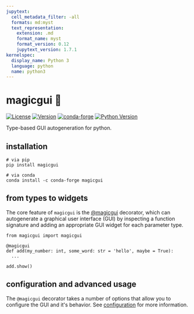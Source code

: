 ```yaml
---
jupytext:
  cell_metadata_filter: -all
  formats: md:myst
  text_representation:
    extension: .md
    format_name: myst
    format_version: 0.12
    jupytext_version: 1.7.1
kernelspec:
  display_name: Python 3
  language: python
  name: python3
---
```


# magicgui 🧙

[![License](https://img.shields.io/pypi/l/magicgui.svg)](https://github.com/pyapp-kit/magicgui/blob/main/LICENSE)
[![Version](https://img.shields.io/pypi/v/magicgui.svg)](https://pypi.python.org/pypi/magicgui)
[![conda-forge](https://img.shields.io/conda/vn/conda-forge/magicgui)](https://anaconda.org/conda-forge/magicgui)
[![Python Version](https://img.shields.io/pypi/pyversions/magicgui.svg)](https://python.org)

Type-based GUI autogeneration for python.

## installation

```shell
# via pip
pip install magicgui

# via conda
conda install -c conda-forge magicgui
```

## from types to widgets

The core feature of `magicgui` is the [@magicgui](magicgui.magicgui) decorator,
which can autogenerate a graphical user interface (GUI) by inspecting a
function signature and adding an appropriate GUI widget for each parameter type.

```{code-cell} python
from magicgui import magicgui

@magicgui
def add(my_number: int, some_word: str = 'hello', maybe = True):
  ...

add.show()
```

## configuration and advanced usage

The `@magicgui` decorator takes a number of options that allow you to configure the GUI
and it's behavior.  See [configuration](usage/configuration) for more information.
